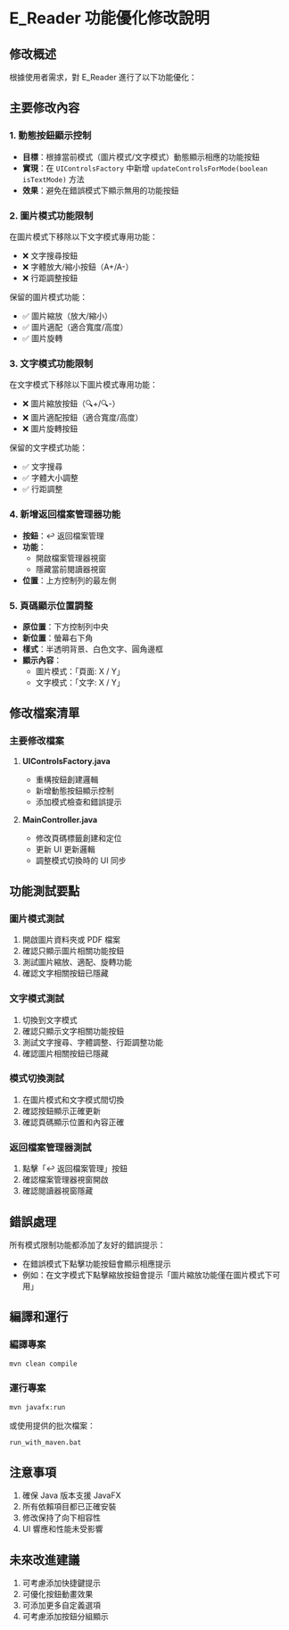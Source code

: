 # E_Reader 功能優化修改說明

## 修改概述
根據使用者需求，對 E_Reader 進行了以下功能優化：

## 主要修改內容

### 1. 動態按鈕顯示控制
- **目標**：根據當前模式（圖片模式/文字模式）動態顯示相應的功能按鈕
- **實現**：在 `UIControlsFactory` 中新增 `updateControlsForMode(boolean isTextMode)` 方法
- **效果**：避免在錯誤模式下顯示無用的功能按鈕

### 2. 圖片模式功能限制
在圖片模式下移除以下文字模式專用功能：
- ❌ 文字搜尋按鈕
- ❌ 字體放大/縮小按鈕（A+/A-）
- ❌ 行距調整按鈕

保留的圖片模式功能：
- ✅ 圖片縮放（放大/縮小）
- ✅ 圖片適配（適合寬度/高度）
- ✅ 圖片旋轉

### 3. 文字模式功能限制
在文字模式下移除以下圖片模式專用功能：
- ❌ 圖片縮放按鈕（🔍+/🔍-）
- ❌ 圖片適配按鈕（適合寬度/高度）
- ❌ 圖片旋轉按鈕

保留的文字模式功能：
- ✅ 文字搜尋
- ✅ 字體大小調整
- ✅ 行距調整

### 4. 新增返回檔案管理器功能
- **按鈕**：↩️ 返回檔案管理
- **功能**：
  - 開啟檔案管理器視窗
  - 隱藏當前閱讀器視窗
- **位置**：上方控制列的最左側

### 5. 頁碼顯示位置調整
- **原位置**：下方控制列中央
- **新位置**：螢幕右下角
- **樣式**：半透明背景、白色文字、圓角邊框
- **顯示內容**：
  - 圖片模式：「頁面: X / Y」
  - 文字模式：「文字: X / Y」

## 修改檔案清單

### 主要修改檔案
1. **UIControlsFactory.java**
   - 重構按鈕創建邏輯
   - 新增動態按鈕顯示控制
   - 添加模式檢查和錯誤提示

2. **MainController.java**
   - 修改頁碼標籤創建和定位
   - 更新 UI 更新邏輯
   - 調整模式切換時的 UI 同步

## 功能測試要點

### 圖片模式測試
1. 開啟圖片資料夾或 PDF 檔案
2. 確認只顯示圖片相關功能按鈕
3. 測試圖片縮放、適配、旋轉功能
4. 確認文字相關按鈕已隱藏

### 文字模式測試
1. 切換到文字模式
2. 確認只顯示文字相關功能按鈕
3. 測試文字搜尋、字體調整、行距調整功能
4. 確認圖片相關按鈕已隱藏

### 模式切換測試
1. 在圖片模式和文字模式間切換
2. 確認按鈕顯示正確更新
3. 確認頁碼顯示位置和內容正確

### 返回檔案管理器測試
1. 點擊「↩️ 返回檔案管理」按鈕
2. 確認檔案管理器視窗開啟
3. 確認閱讀器視窗隱藏

## 錯誤處理

所有模式限制功能都添加了友好的錯誤提示：
- 在錯誤模式下點擊功能按鈕會顯示相應提示
- 例如：在文字模式下點擊縮放按鈕會提示「圖片縮放功能僅在圖片模式下可用」

## 編譯和運行

### 編譯專案
```bash
mvn clean compile
```

### 運行專案
```bash
mvn javafx:run
```

或使用提供的批次檔案：
```bash
run_with_maven.bat
```

## 注意事項

1. 確保 Java 版本支援 JavaFX
2. 所有依賴項目都已正確安裝
3. 修改保持了向下相容性
4. UI 響應和性能未受影響

## 未來改進建議

1. 可考慮添加快捷鍵提示
2. 可優化按鈕動畫效果
3. 可添加更多自定義選項
4. 可考慮添加按鈕分組顯示

